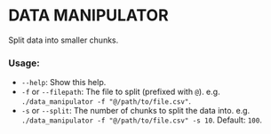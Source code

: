 # DATA MANIPULATOR

Split data into smaller chunks.

### Usage:

- `--help`: Show this help.
- `-f` or `--filepath`: The file to split (prefixed with `@`). e.g. `./data_manipulator -f "@/path/to/file.csv"`.
- `-s` or `--split`: The number of chunks to split the data into. e.g. `./data_manipulator -f "@/path/to/file.csv" -s 10`. Default: `100`.

